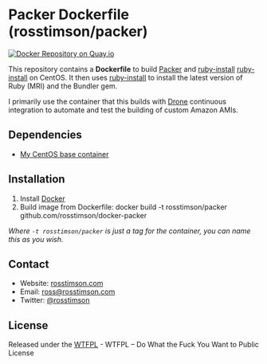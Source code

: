 # Packer Dockerfile (rosstimson/packer)

[![Docker Repository on
Quay.io](https://quay.io/repository/rosstimson/packer/status "Docker
Repository on Quay.io")](https://quay.io/repository/rosstimson/packer)

This repository contains a **Dockerfile** to build [Packer][packer] and [ruby-install]
[ruby-install] on CentOS.  It then uses [ruby-install][ruby-install] to install the
latest version of Ruby (MRI) and the Bundler gem.

I primarily use the container that this builds with [Drone][drone] continuous
integration to automate and test the building of custom Amazon AMIs.

## Dependencies

* [My CentOS base container][centos-base]

## Installation

1. Install [Docker][docker]
2. Build image from Dockerfile:
    docker build -t rosstimson/packer github.com/rosstimson/docker-packer

_Where `-t rosstimson/packer` is just a tag for the container, you can name
this as you wish._

## Contact

* Website:  [rosstimson.com][website]
* Email:    [ross@rosstimson.com][email]
* Twitter:  [@rosstimson][twitter]

## License

Released under the [WTFPL](http://wtfpl.net) - WTFPL – Do What the Fuck
You Want to Public License



[website]:        https://rosstimson.com
[email]:          mailto:ross@rosstimson.com
[twitter]:        https://twitter.com/rosstimson

[packer]:         http://www.packer.io
[ruby-install]:   https://github.com/postmodern/ruby-install
[docker]:         https://www.docker.io

[drone]:          https://drone.io

[centos-base]:    https://index.docker.io/u/rosstimson/centos
